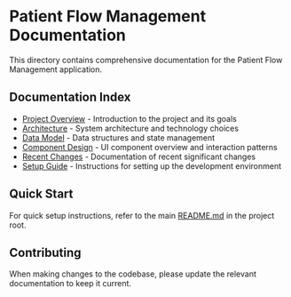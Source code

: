 # Patient Flow Management Documentation

This directory contains comprehensive documentation for the Patient Flow Management application.

## Documentation Index

- [Project Overview](overview.md) - Introduction to the project and its goals
- [Architecture](architecture.md) - System architecture and technology choices
- [Data Model](data-model.md) - Data structures and state management
- [Component Design](component-design.md) - UI component overview and interaction patterns
- [Recent Changes](recent-changes.md) - Documentation of recent significant changes
- [Setup Guide](setup-guide.md) - Instructions for setting up the development environment

## Quick Start

For quick setup instructions, refer to the main [README.md](../README.md) in the project root.

## Contributing

When making changes to the codebase, please update the relevant documentation to keep it current. 
